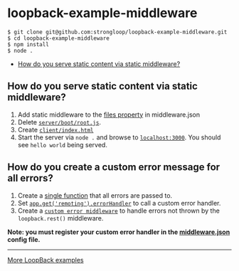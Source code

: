 # loopback-example-middleware
```
$ git clone git@github.com:strongloop/loopback-example-middleware.git
$ cd loopback-example-middleware
$ npm install
$ node .
```

- [How do you serve static content via static middleware?](https://github.com/strongloop/loopback-example-middleware#how-do-you-serve-static-content-via-static-middleware)

## How do you serve static content via static middleware?
1. Add static middleware to the [files property](https://github.com/strongloop/loopback-example-middleware/blob/master/server/middleware.json#L17-L19) in middleware.json
2. Delete [`server/boot/root.js`](https://github.com/strongloop/loopback-example-middleware/blob/master/server/boot).
3. Create [`client/index.html`](https://github.com/strongloop/loopback-example-middleware/blob/master/client/index.html)
4. Start the server via `node .` and browse to [`localhost:3000`](http://localhost:3000). You should see `hello world` being served.

## How do you create a custom error message for all errors?
1. Create a [single function](https://github.com/strongloop/loopback-example-middleware/blob/master/server/server.js#L33-l41) that all errors are passed to.
2. Set [`app.get('remoting').errorHandler`](https://github.com/strongloop/loopback-example-middleware/blob/master/server/server.js#L23-l31) to call a custom error handler.
3. Create a [`custom error middleware`](https://github.com/strongloop/loopback-example-middleware/blob/master/server/middleware/custom-error.js) to handle errors not thrown by the `loopback.rest()` middleware.

**Note: you must register your custom error handler in the [middleware.json](https://github.com/strongloop/loopback-example-middleware/blob/master/server/middleware.json#L25) config file.**

---

[More LoopBack examples](https://loopback.io/doc/ja/lb3/Tutorials-and-examples.html)
